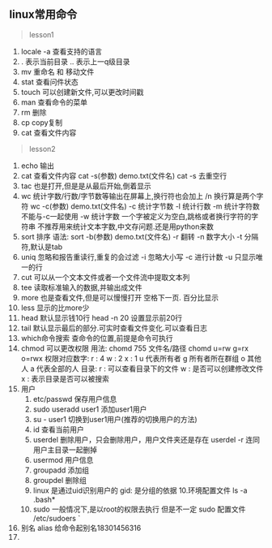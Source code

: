 ## linux常用命令

> lesson1

1. locale -a 查看支持的语言
2. . 表示当前目录 .. 表示上一q级目录 
3.  mv 重命名  和  移动文件
4. stat 查看问件状态
5. touch 可以创建新文件,可以更改时间戳
6. man 查看命令的菜单
7. rm 删除
8. cp copy复制
9. cat 查看文件内容

> lesson2

1. echo 输出
2. cat 查看文件内容
   cat -s(参数) demo.txt(文件名)
   cat -s 去重空行
3. tac 也是打开,但是是从最后开始,倒着显示
4. wc 统计字数/行数/字节数等输出在屏幕上,换行符也会加上 /n 换行算是两个字符
   wc -c(参数) demo.txt(文件名)
   -c 统计字节数
   -l 统计行数
   -m 统计字符数 不能与-c一起使用
   -w 统计字数 一个字被定义为空白,跳格或者换行字符的字符串
   不推荐用来统计文本字数,中文存问题.还是用python来数
5. sort 排序
   语法: sort -b(参数) demo.txt(文件名) 
   -r 翻转
   -n 数字大小
   -t 分隔符,默认是tab
6. uniq 忽略和报告重读行,重复的会过滤
   -i 忽略大小写
   -c 进行计数
   -u 只显示唯一的行
7. cut 可以从一个文本文件或者一个文件流中提取文本列
8. tee 读取标准输入的数据,并输出成文件
9. more 也是查看文件,但是可以慢慢打开 空格下一页. 百分比显示
10. less 显示的比more少
11. head 默认显示钱10行
    head -n 20 设置显示前20行 
12. tail 默认显示最后的部分.可实时查看文件变化.可以查看日志   
13. which命令搜索 查命令的位置,前提是命令可执行
14. chmod 可以更改权限
    用法: chomd 755 文件名/路径
    chomd u=rw
          g=rx
          o=rwx
    权限对应数字:
          r : 4
          w : 2
          x : 1
    u 代表所有者
    g 所有者所在群组
    o 其他人
    a 代表全部的人 
    目录:
    r : 可以查看目录下的文件
    w : 是否可以创建修改文件
    x : 表示目录是否可以被搜索
15. 用户
    1. etc/passwd 保存用户信息
    2. sudo useradd user1 添加user1用户
    3. su - user1 切换到user1用户(推荐的切换用户的方法)
    4. id 查看当前用户
    5. userdel 删除用户，只会删除用户，用户文件夹还是存在
       userdel -r 连同用户主目录一起删掉
    6. usermod 用户信息
    7. groupadd 添加组
    8. groupdel 删除组
    9. linux 是通过uid识别用户的 gid: 是分组的依据
    10.环境配置文件 ls -a .bash*
    11. sudo 一般情况下,是以root的权限去执行
        但是不一定
        sudo 配置文件 /etc/sudoers `
16. 别名
    alias 给命令起别名18301456316
17. 
        
    
    
     
   

   